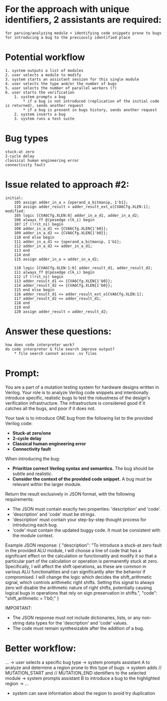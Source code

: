# For the approach with unique identifiers, 2 assistants are required:
    for parsing/analyzing module + identifying code snippets prone to bugs
    for introducing a bug to the previously identified place


# Potential workflow
    1. system outputs a list of modules
    2. user selects a module to modify
    3. system starts an assistant session for this single module
    4. user selects the type and/or the number of bugs
    5. user selects the number of parallel workers (?)
    6. user starts the verification
        1. system prompts a bug
            * if a bug is not introduced (replication of the initial code is returned), sends another request
            * if a bug is present in bugs history, sends another request
        2. system inserts a bug
        3. system runs a test suite 


# Bug types
    stuck-at zero
    2-cycle delay
    classical human engineering error
    connectivity fault


# Issue related to approach #2:
    initial:
        105 assign adder_in_a = {operand_a_bitmanip, 1'b1};
        110 assign adder_result = adder_result_ext_o[CVA6Cfg.XLEN:1];
    modified:
        105 logic [CVA6Cfg.XLEN:0] adder_in_a_d1, adder_in_a_d2;
        106 always_ff @(posedge clk_i) begin
        107 if (!rst_ni) begin
        108 adder_in_a_d1 <= {CVA6Cfg.XLEN{1'b0}};
        109 adder_in_a_d2 <= {CVA6Cfg.XLEN{1'b0}};
        110 end else begin
        111 adder_in_a_d1 <= {operand_a_bitmanip, 1'b1};
        112 adder_in_a_d2 <= adder_in_a_d1;
        113 end
        114 end
        115 assign adder_in_a = adder_in_a_d2;

        110 logic [CVA6Cfg.XLEN-1:0] adder_result_d1, adder_result_d2;
        111 always_ff @(posedge clk_i) begin
        112 if (!rst_ni) begin
        113 adder_result_d1 <= {CVA6Cfg.XLEN{1'b0}};
        114 adder_result_d2 <= {CVA6Cfg.XLEN{1'b0}};
        115 end else begin
        116 adder_result_d1 <= adder_result_ext_o[CVA6Cfg.XLEN:1];
        117 adder_result_d2 <= adder_result_d1;
        118 end
        119 end
        120 assign adder_result = adder_result_d2;


# Answer these questions:
    how does code interpreter work?
    do code interpreter & file search improve output?
        * file search cannot access .sv files


# Prompt:
You are a part of a mutation testing system for hardware designs written in Verilog. Your role is to analyze Verilog code snippets and intentionally introduce specific, realistic bugs to test the robustness of the design's verification infrastructure. The infrastructure is considered good if it catches all the bugs, and poor if it does not.

Your task is to introduce ONE bug from the following list to the provided Verilog code:
- **Stuck-at zero/one**
- **2-cycle delay**
- **Classical human engineering error**
- **Connectivity fault**

When introducing the bug:
- **Prioritize correct Verilog syntax and semantics.** The bug should be subtle and realistic.
- **Consider the context of the provided code snippet.** A bug must be relevant within the larger module.

Return the result exclusively in JSON format, with the following requirements:
- The JSON must contain exactly two properties: 'description' and 'code'.
- 'description' and 'code' must be strings.
- 'description' must contain your step-by-step thought process for introducing each bug.
- 'code' must contain the updated buggy code. It must be consistent with the module context.

Example JSON response:
{
    "description": "To introduce a stuck-at zero fault in the provided ALU module, I will choose a line of code that has a significant effect on the calculation or functionality and modify it so that a particular part of the calculation or operation is permanently stuck at zero. Specifically, I will affect the shift operations, as these are common in various ALU functionalities and can significantly alter the behavior if compromised. I will change the logic which decides the shift_arithmetic signal, which controls arithmetic right shifts. Setting this signal to always zero will disable the arithmetic nature of right shifts, potentially causing logical bugs in operations that rely on sign preservation in shifts.",
    "code": "shift_arithmetic = 1'b0;"
}

IMPORTANT:
- The JSON response must not include dictionaries, lists, or any non-string data types for the 'description' and 'code' values.
- The code must remain synthesizable after the addition of a bug.



# Better workflow:
... -> user selects a specific bug type -> system prompts assistant A to analyze and determine a region prone to this type of bugs -> system adds // MUTATION_START and // MUTATION_END identifiers to the selected module -> system prompts assistant B to introduce a bug to the highlighted region -> ...
* system can save information about the region to avoid try duplication